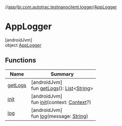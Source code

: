 //[app](../../../index.md)/[br.com.autotrac.testnanoclient.logger](../index.md)/[AppLogger](index.md)

# AppLogger

[androidJvm]\
object [AppLogger](index.md)

## Functions

| Name | Summary |
|---|---|
| [getLogs](get-logs.md) | [androidJvm]<br>fun [getLogs](get-logs.md)(): [List](https://kotlinlang.org/api/latest/jvm/stdlib/kotlin.collections/-list/index.html)&lt;[String](https://kotlinlang.org/api/latest/jvm/stdlib/kotlin/-string/index.html)&gt; |
| [init](init.md) | [androidJvm]<br>fun [init](init.md)(context: [Context](https://developer.android.com/reference/kotlin/android/content/Context.html)?) |
| [log](log.md) | [androidJvm]<br>fun [log](log.md)(message: [String](https://kotlinlang.org/api/latest/jvm/stdlib/kotlin/-string/index.html)) |
